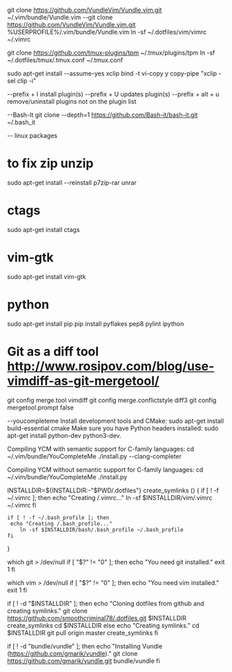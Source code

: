 git clone https://github.com/VundleVim/Vundle.vim.git ~/.vim/bundle/Vundle.vim
--git clone https://github.com/VundleVim/Vundle.vim.git %USERPROFILE%/.vim/bundle/Vundle.vim
ln -sf ~/.dotfiles/vim/vimrc ~/.vimrc

git clone https://github.com/tmux-plugins/tpm ~/.tmux/plugins/tpm
ln -sf ~/.dotfiles/tmux/.tmux.conf ~/.tmux.conf

sudo apt-get install --assume-yes xclip
bind -t vi-copy y copy-pipe "xclip -sel clip -i"


--prefix + I install plugin(s)
--prefix + U updates plugin(s)
--prefix + alt + u remove/uninstall plugins not on the plugin list

--Bash-It
git clone --depth=1 https://github.com/Bash-it/bash-it.git ~/.bash_it


-- linux packages
# to fix zip unzip
sudo apt-get install --reinstall p7zip-rar unrar
# ctags 
sudo apt-get install ctags
# vim-gtk
sudo apt-get install vim-gtk
# python
sudo apt-get install pip
pip install pyflakes pep8 pylint ipython
# Git as a diff tool http://www.rosipov.com/blog/use-vimdiff-as-git-mergetool/
git config merge.tool vimdiff
git config merge.conflictstyle diff3
git config mergetool.prompt false

--youcompleteme
Install development tools and CMake: sudo apt-get install build-essential cmake
Make sure you have Python headers installed: sudo apt-get install python-dev python3-dev.

Compiling YCM with semantic support for C-family languages:
cd ~/.vim/bundle/YouCompleteMe
./install.py --clang-completer

Compiling YCM without semantic support for C-family languages:
cd ~/.vim/bundle/YouCompleteMe
./install.py

INSTALLDIR=${INSTALLDIR:-"$PWD/.dotfiles"}
create_symlinks () {
    if [ ! -f ~/.vimrc ]; then
     echo "Creating /.vimrc..."
        ln -sf $INSTALLDIR/vim/.vimrc ~/.vimrc
    fi

    if [ ! -f ~/.bash_profile ]; then
     echo "Creating /.bash_profile..."
        ln -sf $INSTALLDIR/bash/.bash_profile ~/.bash_profile
    fi
}

which git > /dev/null
if [ "$?" != "0" ]; then
  echo "You need git installed."
  exit 1
fi

which vim > /dev/null
if [ "$?" != "0" ]; then
  echo "You need vim installed."
  exit 1
fi

if [ ! -d "$INSTALLDIR" ]; then
    echo "Cloning dotfiles from github and creating symlinks."
    git clone https://github.com/smoothcriminal78/.dotfiles.git $INSTALLDIR
    create_symlinks
    cd $INSTALLDIR
else
    echo "Creating symlinks."
    cd $INSTALLDIR
    git pull origin master
    create_symlinks
fi

if [ ! -d "bundle/vundle" ]; then
    echo "Installing Vundle (https://github.com/gmarik/vundle)."
    git clone https://github.com/gmarik/vundle.git bundle/vundle
fi

